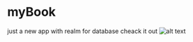 # myBook
just a new app with realm for database cheack it out 
![alt text](https://static.wixstatic.com/media/e25330_d8015242629b4a11ba63f48a9e2ae456~mv2.png)
